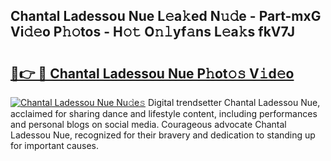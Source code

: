## Chantal Ladessou Nue L𝚎a𝚔ed N𝚞𝚍e - Part-mxG Vi𝚍𝚎o P𝚑𝚘tos - H𝚘𝚝 O𝚗𝚕yf𝚊ns L𝚎a𝚔s fkV7J

# <h2><a href="http://kfd36b.oniu.top/?m=Chantal+Ladessou+Nue">🔗👉 🔴 Chantal Ladessou Nue P𝚑ot𝚘𝚜 V𝚒d𝚎o</a></h2>

[![Chantal Ladessou Nue Nu𝚍e𝚜](https://i.imgur.com/0qMVB7G.gif)](http://kfd36b.oniu.top/?m=Chantal+Ladessou+Nue)
Digital trendsetter Chantal Ladessou Nue, acclaimed for sharing dance and lifestyle content, including performances and personal blogs on social media. Courageous advocate Chantal Ladessou Nue, recognized for their bravery and dedication to standing up for important causes.  

